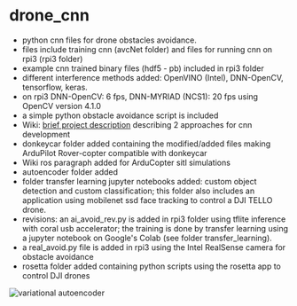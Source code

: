 # drone_cnn
* python cnn files for drone obstacles avoidance.
* files include training cnn (avcNet folder) and files for running cnn on rpi3 (rpi3 folder)
* example cnn trained binary files (hdf5 - pb) included in rpi3 folder
* different interference methods added: OpenVINO (Intel), DNN-OpenCV, tensorflow, keras.
* on rpi3 DNN-OpenCV: 6 fps, DNN-MYRIAD (NCS1): 20 fps using OpenCV version 4.1.0
* a simple python obstacle avoidance script is included
* Wiki: [brief project description](https://github.com/avncalst/drone_cnn/wiki) describing 2 approaches for cnn development
* donkeycar folder added containing the modified/added files making ArduPilot Rover-copter compatible with donkeycar
* Wiki ros paragraph added for ArduCopter sitl simulations
* autoencoder folder added
* folder transfer learning jupyter notebooks added: custom object detection and custom classification; this folder also includes an application using mobilenet ssd face tracking to control a DJI TELLO drone. 
* revisions: an ai_avoid_rev.py is added in rpi3 folder using tflite inference with coral usb accelerator; the training is done by transfer learning using a jupyter notebook on Google's Colab (see folder transfer_learning).
* a real_avoid.py file is added in rpi3 using the Intel RealSense camera for obstacle avoidance
* rosetta folder added containing python scripts using the rosetta app to control DJI drones

![variational autoencoder](https://github.com/avncalst/drone_cnn/blob/master/images/test29.png)

